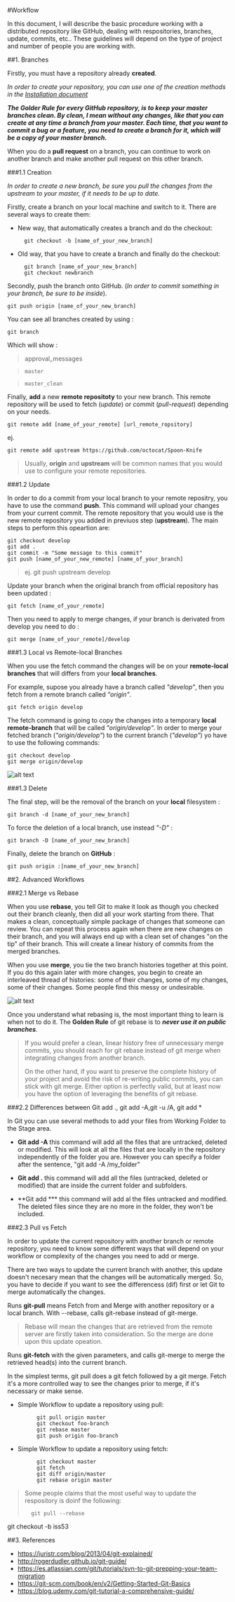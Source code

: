 
#Workflow

In this document, I will describe the basic procedure working with a distributed repository like GitHub, dealing with respositories, branches, update, commits, etc.. These guidelines will depend on the type of project and number of people you are working with.

##1. Branches

Firstly, you must have a repository already **created**.

*_In order to create your repository, you can use one of the creation methods in the [Installation document](https://github.com/jsa4000/Getting-Started-GitHub/blob/master/01_INSTALLATION.md)_*

***The Golder Rule for every GitHub repository, is to keep your master branches clean. By clean, I mean without any changes, like that you can create at any time a branch from your master. Each time, that you want to commit a bug or a feature, you need to create a branch for it, which will be a copy of your master branch.***

When you do a **pull request** on a branch, you can continue to work on another branch and make another pull request on this other branch.

###1.1 Creation

*In order to create a new branch, be sure you pull the changes from the _upstream_ to your master, if it needs to be up to date.*

Firstly, create a branch on your local machine and switch to it. There are several ways to create them:

- New way, that automatically creates a branch and do the checkout:

		git checkout -b [name_of_your_new_branch]
	
- Old way, that you have to create a branch and finally do the checkout:

 		git branch [name_of_your_new_branch]
 		git checkout newbranch

Secondly, push the branch onto GitHub. (_In order to commit something in your branch, be sure to be inside_).

	git push origin [name_of_your_new_branch]


You can see all branches created by using :

	git branch

 Which will show :

  >	approval_messages
  
  > 	master
  
  > 	master_clean

Finally, **add** a new **remote repositoty** to your new branch. This remote repository will be used to fetch (_update_) or commit (_pull-request_) depending on your needs.

	git remote add [name_of_your_remote] [url_remote_ropsitory]
	
ej.

	git remote add upstream https://github.com/octocat/Spoon-Knife

>Usually, **origin** and **upstream** will be common names that you would use to configure your remote repositories. 

###1.2 Update

In order to do a commit from your local branch to your remote repositry, you have to use the command **push**. This command will upload your changes from your current commit. The remote repository that you would use is the new remote repository you added in previuos step (**upstream**). The main steps to perform this opeartion are:

	git checkout develop
	git add .
	git commit -m "Some message to this commit"
	git push [name_of_your_new_remote] [name_of_your_branch]
	
>ej.	git push upstream develop

Update your branch when the original branch from official repository has been updated :

	git fetch [name_of_your_remote]

Then you need to apply to merge changes, if your branch is derivated from develop you need to do :

	git merge [name_of_your_remote]/develop
	
###1.3 Local vs Remote-local Branches
	
When you use the fetch command the changes will be on your **remote-local branches** that will differs from your **local branches**. 

For example, supose you already have a branch called _"develop"_, then you fetch from a remote branch called _"origin"_. 

	git fetch origin develop

The fetch command is going to copy the changes into a temporary **local remote-branch** that will be called _"origin/develop"_. In order to merge your fetched branch (_"origin/develop"_) to the current branch (_"develop"_) yo have to use the following commands:

	git checkout develop
	git merge origin/develop

![alt text](https://git-scm.com/book/en/v2/images/remote-branches-1.png "Git Local/Remote Bracnhes")


###1.3 Delete

The final step, will be the removal of the branch on your **local** filesystem :

	git branch -d [name_of_your_new_branch]

To force the deletion of a local branch, use instead _"-D"_ :

	git branch -D [name_of_your_new_branch]

Finally, delete the branch on **GitHub** :

	git push origin :[name_of_your_new_branch]


##2. Advanced Workflows 

###2.1 Merge vs Rebase

When you use **rebase**, you tell Git to make it look as though you checked out their branch cleanly, then did all your work starting from there. That makes a clean, conceptually simple package of changes that someone can review. You can repeat this process again when there are new changes on their branch, and you will always end up with a clean set of changes "on the tip" of their branch. This will create a linear history of commits from the merged branches.
 
When you use **merge**,  you tie the two branch histories together at this point. If you do this again later with more changes, you begin to create an interleaved thread of histories: some of their changes, some of my changes, some of their changes. Some people find this messy or undesirable.

![alt text](http://hostingadvice.digitalbrandsinc.netdna-cdn.com/wp-content/uploads/2014/12/git-merge.gif "Git Merge vs Rebase")

Once you understand what rebasing is, the most important thing to learn is when not to do it. The **Golden Rule** of git rebase is to ***never use it on public branches***.

>If you would prefer a clean, linear history free of unnecessary merge commits, you should reach for git rebase instead of git merge when integrating changes from another branch.
>
>On the other hand, if you want to preserve the complete history of your project and avoid the risk of re-writing public commits, you can stick with git merge. Either option is perfectly valid, but at least now you have the option of leveraging the benefits of git rebase.


###2.2 Differences between Git add ., git add -A,git -u /A, git add *

In Git you can use several methods to add your files from Working Folder to the Stage area. 

- **Git add -A** this command will add all the files that are untracked, deleted or modified. This will look at all the files that are locally in the repository independently of the folder you are.  However you can specify a folder after the sentence, 
	"git add -A /my_folder"  

- **Git add .** this command will add all the files (untracked, deleted or modified) that are inside the current folder and subfolders.

- **Git add *** this command will add al the files untracked and modified. The deleted files since they are no more in the folder, they won't be included.


###2.3 Pull vs Fetch
	
In order to update the current repository with another branch or remote repository, you need to know some different ways that will depend on your workflow or complexity of the changes you need to add or merge.

There are two ways to update the current branch with another, this update doesn't necesary mean that the changes will be automatically merged. So, you have to decide if you want to see the differencess (dif) first or let Git to merge automatically the changes.

Runs **git-pull** means Fetch from and Merge with another repository or a local branch.	With --rebase, calls git-rebase instead of git-merge.

> Rebase will mean the changes that are retrieved from the remote server are firstly taken into consideration. So the merge are done upon this update opeation.

Runs **git-fetch** with the given parameters, and calls git-merge to merge the retrieved head(s) into the current branch. 

In the simplest terms, git pull does a git fetch followed by a git merge. Fetch it's a more controlled way to see the changes prior to merge, if it's necessary or make sense.
	
- Simple Workflow to update a repository using pull:

			git pull origin master
			git checkout foo-branch
			git rebase master
			git push origin foo-branch
	
- Simple Workflow to update a repository using fetch:
	
			git checkout master                                                  
			git fetch                                        
			git diff origin/master
			git rebase origin master

>Some people claims that the most useful way to update the respository is doinf the following:
>	
>		git pull --rebase

		
git checkout -b iss53		
		

##3. References

- https://juristr.com/blog/2013/04/git-explained/
- http://rogerdudler.github.io/git-guide/
- https://es.atlassian.com/git/tutorials/svn-to-git-prepping-your-team-migration
- https://git-scm.com/book/en/v2/Getting-Started-Git-Basics
- https://blog.udemy.com/git-tutorial-a-comprehensive-guide/

 


